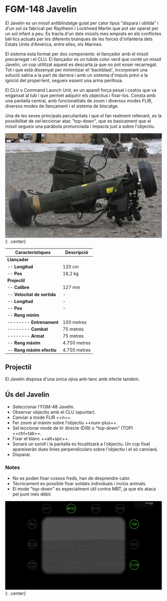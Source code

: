 # FGM-148 Javelin

El Javelin es un missil antiblindatge guiat per calor tipus "dispara i oblida" i d'un sol ús fabricat per Raytheon i Lockheed Martin que pot ser operat per un sol infant a peu. Es tracta d'un dels missils mes emprats en els conflictes bèl·lics actuals per les diferents branques de les forces d'infanteria dels Estats Units d'Amèrica, entre elles, els Marines.

El sistema esta format per dos components: el llançador amb el missil precarregat i el CLU. El llançador es un tubde color verd que conté un missil Javelin, un cop utilitzat aquest es descarta ja que no pot esser recarregat. Tot i que està dissenyat per minimitzar el 'backblast', incorporant una solució salina a la part de darrera i amb un sistema d'impuls prèvi a la ignició del propel·lent, segueix essent una arma perillosa.

El CLU o Command Launch Unit, es un aparell força pesat i costós que va enganxat al tub i que permet adquirir els objectius i fixar-los. Consta amb una pantalla central, amb funcionalitats de zoom i diversos modes FLIR, diversos modes de llançament i el sistema de blocatge.

Una de les seves principals peculiaritats i que el fan realment rellevant, es la possibilitat de sel·leccionar atac "top-down", que es basicament que el missil segueix una paràbola pronunciada i impacta just a sobre l'objectiu.

![image](../_imatges/javelin.jpg){: .center}

| **Característiques**        | **Descripció**     |
|-----------------------------|--------------------|
| **Llançador**               |                    |
| -- **Longitud**             | 120 cm             |
| -- **Pes**                  | 18,2 kg            |
| **Projectil**               |                    |
| -- **Calibre**              | 127 mm             |
| -- **Velocitat de sortida** | -                  |
| -- **Longitud**             | -                  |
| -- **Pes**                  | -                  |
| -- **Rang mínim**           |                    |
| -------- **Entrenament**    | 100 metres         |
| -------- **Combat**         | 75 metres          |
| -------- **Armat**          | 75 metres          |
| -- **Rang màxim**           | 4.750 metres       |
| -- **Rang màxim efectiu**   | 4.750 metres       |

## Projectil

El Javelin disposa d'una única ojiva anti-tanc amb efecte tandem.

## Ús del Javelin

* Seleccionar l'FGM-48 Javelin.
* Observar objectiu amb el CLU (apuntar).
* Canviar a mode FLIR ++n++.
* Fer zoom al màxim sobre l'objectiu ++num-plus++.
* Sel·leccionar mode de tir directe (DIR) o "top-down" (TOP) ++ctrl+tab++.
* Fixar el blanc ++alt+spc++.
* Sonarà un soroll i la pantalla es focalitzarà a l'objectiu. Un cop fixat apareixeràn dues linies perpendiculars sobre l'objectiu i el sò canviarà.
* Disparar.

### Notes

* No es poden fixar cossos freds, han de desprendre calor.
* Tècnicament es possible fixar soldats individuals i inclús animals.
* El mode "top-down" es especialment útil contra MBT, ja que els ataca pel punt més dèbil.

![image](../_imatges/javelinclu.jpg){: .center}
